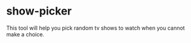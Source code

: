 # show-picker

This tool will help you pick random tv shows to watch when you cannot make a choice.
